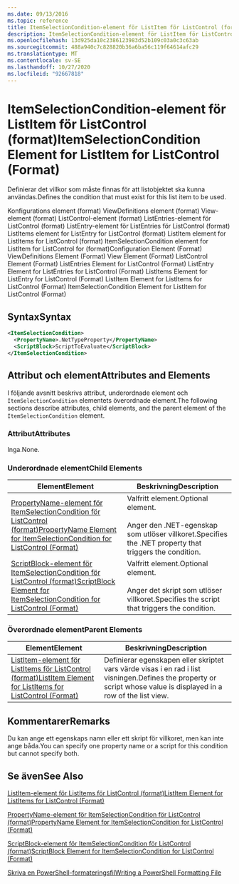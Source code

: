 ```yaml
---
ms.date: 09/13/2016
ms.topic: reference
title: ItemSelectionCondition-element för ListItem för ListControl (format)
description: ItemSelectionCondition-element för ListItem för ListControl (format)
ms.openlocfilehash: 13d925da10c2386123983d52b109c03a0c3c63ab
ms.sourcegitcommit: 488a940c7c828820b36a6ba56c119f64614afc29
ms.translationtype: MT
ms.contentlocale: sv-SE
ms.lasthandoff: 10/27/2020
ms.locfileid: "92667818"
---
```

# <a name="itemselectioncondition-element-for-listitem-for-listcontrol-format"></a><span data-ttu-id="47769-103">ItemSelectionCondition-element för ListItem för ListControl (format)</span><span class="sxs-lookup"><span data-stu-id="47769-103">ItemSelectionCondition Element for ListItem for ListControl (Format)</span></span>

<span data-ttu-id="47769-104">Definierar det villkor som måste finnas för att listobjektet ska kunna användas.</span><span class="sxs-lookup"><span data-stu-id="47769-104">Defines the condition that must exist for this list item to be used.</span></span>

<span data-ttu-id="47769-105">Konfigurations element (format) ViewDefinitions element (format) View-element (format) ListControl-element (format) ListEntries-element för ListControl (format) ListEntry-element för ListEntries för ListControl (format) ListItems element for ListEntry for ListControl (format) ListItem element for ListItems for ListControl (format) ItemSelectionCondition element for ListItem for ListControl for (format)</span><span class="sxs-lookup"><span data-stu-id="47769-105">Configuration Element (Format) ViewDefinitions Element (Format) View Element (Format) ListControl Element (Format) ListEntries Element for ListControl (Format) ListEntry Element for ListEntries for ListControl (Format) ListItems Element for ListEntry for ListControl (Format) ListItem Element for ListItems for ListControl (Format) ItemSelectionCondition Element for ListItem for ListControl (Format)</span></span>

## <a name="syntax"></a><span data-ttu-id="47769-106">Syntax</span><span class="sxs-lookup"><span data-stu-id="47769-106">Syntax</span></span>

```xml
<ItemSelectionCondition>
  <PropertyName>.NetTypeProperty</PropertyName>
  <ScriptBlock>ScriptToEvaluate</ScriptBlock>
</ItemSelectionCondition>
```

## <a name="attributes-and-elements"></a><span data-ttu-id="47769-107">Attribut och element</span><span class="sxs-lookup"><span data-stu-id="47769-107">Attributes and Elements</span></span>

<span data-ttu-id="47769-108">I följande avsnitt beskrivs attribut, underordnade element och `ItemSelectionCondition` elementets överordnade element.</span><span class="sxs-lookup"><span data-stu-id="47769-108">The following sections describe attributes, child elements, and the parent element of the `ItemSelectionCondition` element.</span></span>

### <a name="attributes"></a><span data-ttu-id="47769-109">Attribut</span><span class="sxs-lookup"><span data-stu-id="47769-109">Attributes</span></span>

<span data-ttu-id="47769-110">Inga.</span><span class="sxs-lookup"><span data-stu-id="47769-110">None.</span></span>

### <a name="child-elements"></a><span data-ttu-id="47769-111">Underordnade element</span><span class="sxs-lookup"><span data-stu-id="47769-111">Child Elements</span></span>

|<span data-ttu-id="47769-112">Element</span><span class="sxs-lookup"><span data-stu-id="47769-112">Element</span></span>|<span data-ttu-id="47769-113">Beskrivning</span><span class="sxs-lookup"><span data-stu-id="47769-113">Description</span></span>|
|-------------|-----------------|
|[<span data-ttu-id="47769-114">PropertyName-element för ItemSelectionCondition för ListControl (format)</span><span class="sxs-lookup"><span data-stu-id="47769-114">PropertyName Element for ItemSelectionCondition for ListControl (Format)</span></span>](./propertyname-element-for-itemselectioncondition-for-listcontrol-format.md)|<span data-ttu-id="47769-115">Valfritt element.</span><span class="sxs-lookup"><span data-stu-id="47769-115">Optional element.</span></span><br /><br /> <span data-ttu-id="47769-116">Anger den .NET-egenskap som utlöser villkoret.</span><span class="sxs-lookup"><span data-stu-id="47769-116">Specifies the .NET property that triggers the condition.</span></span>|
|[<span data-ttu-id="47769-117">ScriptBlock-element för ItemSelectionCondition för ListControl (format)</span><span class="sxs-lookup"><span data-stu-id="47769-117">ScriptBlock Element for ItemSelectionCondition for ListControl (Format)</span></span>](./scriptblock-element-for-itemselectioncondition-for-listcontrol-format.md)|<span data-ttu-id="47769-118">Valfritt element.</span><span class="sxs-lookup"><span data-stu-id="47769-118">Optional element.</span></span><br /><br /> <span data-ttu-id="47769-119">Anger det skript som utlöser villkoret.</span><span class="sxs-lookup"><span data-stu-id="47769-119">Specifies the script that triggers the condition.</span></span>|

### <a name="parent-elements"></a><span data-ttu-id="47769-120">Överordnade element</span><span class="sxs-lookup"><span data-stu-id="47769-120">Parent Elements</span></span>

|<span data-ttu-id="47769-121">Element</span><span class="sxs-lookup"><span data-stu-id="47769-121">Element</span></span>|<span data-ttu-id="47769-122">Beskrivning</span><span class="sxs-lookup"><span data-stu-id="47769-122">Description</span></span>|
|-------------|-----------------|
|[<span data-ttu-id="47769-123">ListItem-element för ListItems för ListControl (format)</span><span class="sxs-lookup"><span data-stu-id="47769-123">ListItem Element for ListItems for ListControl (Format)</span></span>](./listitem-element-for-listitems-for-listcontrol-format.md)|<span data-ttu-id="47769-124">Definierar egenskapen eller skriptet vars värde visas i en rad i list visningen.</span><span class="sxs-lookup"><span data-stu-id="47769-124">Defines the property or script whose value is displayed in a row of the list view.</span></span>|

## <a name="remarks"></a><span data-ttu-id="47769-125">Kommentarer</span><span class="sxs-lookup"><span data-stu-id="47769-125">Remarks</span></span>

<span data-ttu-id="47769-126">Du kan ange ett egenskaps namn eller ett skript för villkoret, men kan inte ange båda.</span><span class="sxs-lookup"><span data-stu-id="47769-126">You can specify one property name or a script for this condition but cannot specify both.</span></span>

## <a name="see-also"></a><span data-ttu-id="47769-127">Se även</span><span class="sxs-lookup"><span data-stu-id="47769-127">See Also</span></span>

[<span data-ttu-id="47769-128">ListItem-element för ListItems för ListControl (format)</span><span class="sxs-lookup"><span data-stu-id="47769-128">ListItem Element for ListItems for ListControl (Format)</span></span>](./listitem-element-for-listitems-for-listcontrol-format.md)

[<span data-ttu-id="47769-129">PropertyName-element för ItemSelectionCondition för ListControl (format)</span><span class="sxs-lookup"><span data-stu-id="47769-129">PropertyName Element for ItemSelectionCondition for ListControl (Format)</span></span>](./propertyname-element-for-itemselectioncondition-for-listcontrol-format.md)

[<span data-ttu-id="47769-130">ScriptBlock-element för ItemSelectionCondition för ListControl (format)</span><span class="sxs-lookup"><span data-stu-id="47769-130">ScriptBlock Element for ItemSelectionCondition for ListControl (Format)</span></span>](./scriptblock-element-for-itemselectioncondition-for-listcontrol-format.md)

[<span data-ttu-id="47769-131">Skriva en PowerShell-formateringsfil</span><span class="sxs-lookup"><span data-stu-id="47769-131">Writing a PowerShell Formatting File</span></span>](./writing-a-powershell-formatting-file.md)
